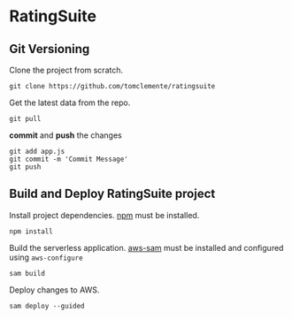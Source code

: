 # RatingSuite

## Git Versioning

Clone the project from scratch.
```
git clone https://github.com/tomclemente/ratingsuite
```

Get the latest data from the repo.
```
git pull
```

**commit** and **push** the changes
```
git add app.js
git commit -m 'Commit Message'
git push
````

## Build and Deploy RatingSuite project

Install project dependencies. [npm](https://www.npmjs.com/get-npm) must be installed.

```
npm install
```

Build the serverless application. [aws-sam](https://docs.aws.amazon.com/serverless-application-model/latest/developerguide/serverless-sam-cli-install.html) must be installed and configured using `aws-configure`
```
sam build
```

Deploy changes to AWS. 
```
sam deploy --guided
```

